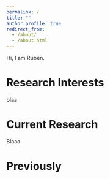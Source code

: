 ```yaml
---
permalink: /
title: ""
author_profile: true
redirect_from: 
  - /about/
  - /about.html
---
```


Hi, I am Rubén.

Research Interests
======
blaa

Current Research
======
Blaaa

Previously
======
